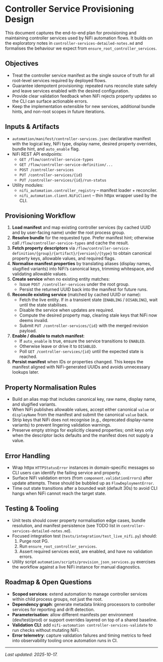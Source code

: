 # Controller Service Provisioning Design

This document captures the end-to-end plan for provisioning and maintaining
controller services used by NiFi automation flows. It builds on the exploratory
notes in `controller-services-detailed-notes.md` and formalises the behaviour we
expect from `ensure_root_controller_services`.

## Objectives
- Treat the controller service manifest as the single source of truth for all
  root-level services required by deployed flows.
- Guarantee idempotent provisioning: repeated runs reconcile state safely and
  leave services enabled with the desired configuration.
- Provide clear validation feedback when NiFi rejects property updates so the
  CLI can surface actionable errors.
- Keep the implementation extensible for new services, additional bundle hints,
  and non-root scopes in future iterations.

## Inputs & Artifacts
- `automation/manifest/controller-services.json`: declarative manifest with the
  logical key, NiFi type, display name, desired property overrides, bundle hint,
  and `auto_enable` flag.
- NiFi REST API endpoints:
  - `GET /flow/controller-service-types`
  - `GET /flow/controller-service-definition/...`
  - `POST /controller-services`
  - `PUT /controller-services/{id}`
  - `PUT /controller-services/{id}/run-status`
- Utility modules:
  - `nifi_automation.controller_registry` – manifest loader + reconciler.
  - `nifi_automation.client.NiFiClient` – thin httpx wrapper used by the CLI.

## Provisioning Workflow
1. **Load manifest** and map existing controller services (by cached UUID and by
   user-facing name) under the root process group.
2. **Resolve bundle** for the requested type. Prefer manifest hint; otherwise
   call `/flow/controller-service-types` and cache the result.
3. **Fetch property descriptors** via
   `/flow/controller-service-definition/{group}/{artifact}/{version}/{type}` to
   obtain canonical property keys, allowable values, and required flags.
4. **Normalise manifest properties** by translating aliases (display names,
   slugified variants) into NiFi’s canonical keys, trimming whitespace, and
   validating allowable values.
5. **Create service** when no existing entity matches:
   - Issue `POST /controller-services` under the root group.
   - Persist the returned UUID back into the manifest for future runs.
6. **Reconcile existing service** (matched by cached UUID or name):
   - Fetch the live entity. If in a transient state (`ENABLING` / `DISABLING`),
     wait until the state stabilises.
   - Disable the service when updates are required.
   - Compute the desired property map, clearing stale keys that NiFi now deems
     invalid.
   - Submit `PUT /controller-services/{id}` with the merged revision payload.
7. **Enable / disable to match manifest**:
   - If `auto_enable` is true, ensure the service transitions to `ENABLED`.
   - Otherwise leave or drive it to `DISABLED`.
   - Poll `GET /controller-services/{id}` until the expected state is reached.
8. **Persist manifest** when IDs or properties changed. This keeps the manifest
   aligned with NiFi-generated UUIDs and avoids unnecessary lookups later.

## Property Normalisation Rules
- Build an alias map that includes canonical key, raw name, display name, and
  slugified variants.
- When NiFi publishes allowable values, accept either canonical `value` or
  `displayName` from the manifest and submit the canonical `value` back.
- Strip keys that NiFi does not recognise (e.g., deprecated display-name
  variants) to prevent lingering validation warnings.
- Preserve empty strings for explicitly cleared properties; omit keys only when
  the descriptor lacks defaults and the manifest does not supply a value.

## Error Handling
- Wrap httpx `HTTPStatusError` instances in domain-specific messages so CLI
  users can identify the failing service and property.
- Surface NiFi validation errors (from `component.validationErrors`) after
  update attempts. These should be bubbled up as `FlowDeploymentError`.
- Time out state transitions after a bounded wait (default 30s) to avoid CLI
  hangs when NiFi cannot reach the target state.

## Testing & Tooling
- Unit tests should cover property normalisation edge cases, bundle resolution,
  and manifest persistence (see TODO list in `controller-services-detailed-notes.md`).
- Focused integration test (`tests/integration/test_live_nifi.py`) should:
  1. Purge root PG.
  2. Run `ensure_root_controller_services`.
  3. Assert required services exist, are enabled, and have no validation errors.
- Utility script `automation/scripts/provision_json_services.py` exercises the
  workflow against a live NiFi instance for manual diagnostics.

## Roadmap & Open Questions
- **Scoped services**: extend automation to manage controller services within
  child process groups, not just the root.
- **Dependency graph**: generate metadata linking processors to controller
  services for reporting and drift detection.
- **Parameterisation**: allow different manifests per environment (dev/test/prod)
  or support overrides layered on top of a shared baseline.
- **Validation CLI**: add `nifi-automation controller-services-validate` to run
  checks without mutating NiFi.
- **Error telemetry**: capture validation failures and timing metrics to feed
  into observability tooling once automation runs in CI.

---

*Last updated: 2025-10-17.*
